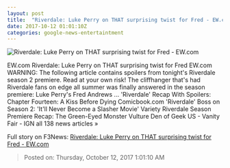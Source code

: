 ```yaml
---
layout: post
title:  "Riverdale: Luke Perry on THAT surprising twist for Fred - EW.com"
date: 2017-10-12 01:01:10Z
categories: google-news-entertaintment
---
```


![Riverdale: Luke Perry on THAT surprising twist for Fred - EW.com](http://ewedit.files.wordpress.com/2017/10/rvd201a_0124b_f.jpg?crop=0px%2C37px%2C1800px%2C946px&resize=1200%2C630)

EW.com Riverdale: Luke Perry on THAT surprising twist for Fred EW.com WARNING: The following article contains spoilers from tonight's Riverdale season 2 premiere. Read at your own risk! The cliffhanger that's had Riverdale fans on edge all summer was finally answered in the season premiere: Luke Perry's Fred Andrews ... 'Riverdale' Recap With Spoilers: Chapter Fourteen: A Kiss Before Dying Comicbook.com 'Riverdale' Boss on Season 2: 'It'll Never Become a Slasher Movie' Variety Riverdale Season Premiere Recap: The Green-Eyed Monster Vulture Den of Geek US - Vanity Fair - IGN all 138 news articles »


Full story on F3News: [Riverdale: Luke Perry on THAT surprising twist for Fred - EW.com](http://www.f3nws.com/n/zNNuT)

> Posted on: Thursday, October 12, 2017 1:01:10 AM
